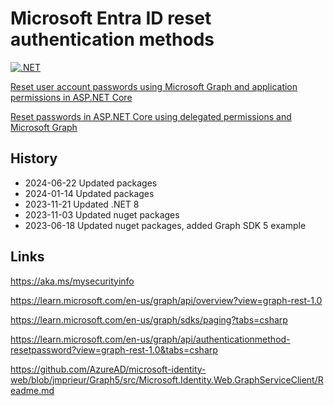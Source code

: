 # Microsoft Entra ID reset authentication methods

[![.NET](https://github.com/damienbod/azuerad-reset/actions/workflows/dotnet.yml/badge.svg)](https://github.com/damienbod/azuerad-reset/actions/workflows/dotnet.yml)

[Reset user account passwords using Microsoft Graph and application permissions in ASP.NET Core](https://damienbod.com/2023/06/12/reset-user-account-passwords-using-microsoft-graph-and-application-permissions/)

[Reset passwords in ASP.NET Core using delegated permissions and Microsoft Graph](https://damienbod.com/2023/06/19/reset-passwords-in-asp-net-core-using-delegated-permissions-and-microsoft-graph/)

## History

- 2024-06-22 Updated packages
- 2024-01-14 Updated packages
- 2023-11-21 Updated .NET 8
- 2023-11-03 Updated nuget packages
- 2023-06-18 Updated nuget packages, added Graph SDK 5 example

## Links

https://aka.ms/mysecurityinfo 

https://learn.microsoft.com/en-us/graph/api/overview?view=graph-rest-1.0

https://learn.microsoft.com/en-us/graph/sdks/paging?tabs=csharp

https://learn.microsoft.com/en-us/graph/api/authenticationmethod-resetpassword?view=graph-rest-1.0&tabs=csharp

https://github.com/AzureAD/microsoft-identity-web/blob/jmprieur/Graph5/src/Microsoft.Identity.Web.GraphServiceClient/Readme.md